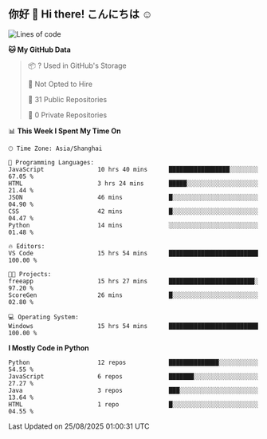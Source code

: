 ## 你好 👋 Hi there! こんにちは ☺️

<!--START_SECTION:waka-->
![Lines of code](https://img.shields.io/badge/From%20Hello%20World%20I%27ve%20Written-264.1%20thousand%20lines%20of%20code-blue)

**🐱 My GitHub Data** 

> 📦 ? Used in GitHub's Storage 
 > 
> 🚫 Not Opted to Hire
 > 
> 📜 31 Public Repositories 
 > 
> 🔑 0 Private Repositories 
 > 
📊 **This Week I Spent My Time On** 

```text
🕑︎ Time Zone: Asia/Shanghai

💬 Programming Languages: 
JavaScript               10 hrs 40 mins      █████████████████░░░░░░░░   67.05 % 
HTML                     3 hrs 24 mins       █████░░░░░░░░░░░░░░░░░░░░   21.44 % 
JSON                     46 mins             █░░░░░░░░░░░░░░░░░░░░░░░░   04.90 % 
CSS                      42 mins             █░░░░░░░░░░░░░░░░░░░░░░░░   04.47 % 
Python                   14 mins             ░░░░░░░░░░░░░░░░░░░░░░░░░   01.48 % 

🔥 Editors: 
VS Code                  15 hrs 54 mins      █████████████████████████   100.00 % 

🐱‍💻 Projects: 
freeapp                  15 hrs 27 mins      ████████████████████████░   97.20 % 
ScoreGen                 26 mins             █░░░░░░░░░░░░░░░░░░░░░░░░   02.80 % 

💻 Operating System: 
Windows                  15 hrs 54 mins      █████████████████████████   100.00 % 
```

**I Mostly Code in Python** 

```text
Python                   12 repos            ██████████████░░░░░░░░░░░   54.55 % 
JavaScript               6 repos             ███████░░░░░░░░░░░░░░░░░░   27.27 % 
Java                     3 repos             ███░░░░░░░░░░░░░░░░░░░░░░   13.64 % 
HTML                     1 repo              █░░░░░░░░░░░░░░░░░░░░░░░░   04.55 % 
```




 Last Updated on 25/08/2025 01:00:31 UTC
<!--END_SECTION:waka-->